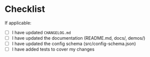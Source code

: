 <!--
There's no need to add anything here, but feel free to add a personal message.
Please describe the changes in this PR in the commit message(s) instead, with
each commit representing one logical change. Address code review comments by
rewriting the branch rather than adding commits on top. Use force-push when
pushing the updated branch (`jj git push` does that automatically when you
rewrite a branch). Merge the PR at will once it's been approved. See
https://github.com/martinvonz/jj/blob/main/docs/contributing.md for details.
Note that you need to sign Google's CLA to contribute.
-->

# Checklist

If applicable:
- [ ] I have updated `CHANGELOG.md`
- [ ] I have updated the documentation (README.md, docs/, demos/)
- [ ] I have updated the config schema (src/config-schema.json)
- [ ] I have added tests to cover my changes
